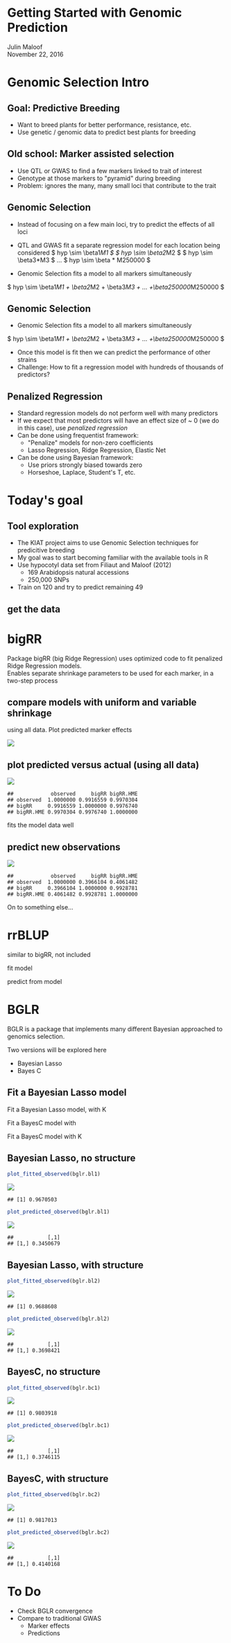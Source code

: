 # Getting Started with Genomic Prediction
Julin Maloof  
November 22, 2016  





# Genomic Selection Intro

## Goal: Predictive Breeding
<!-- .slide: style="text-align: left;"> --> 

* Want to breed plants for better performance, resistance, etc.
* Use genetic / genomic data to predict best plants for breeding

## Old school: Marker assisted selection

* Use QTL or GWAS to find a few markers linked to trait of interest
* Genotype at those markers to "pyramid" during breeding
* Problem: ignores the many, many small loci that contribute to the trait

## Genomic Selection

* Instead of focusing on a few main loci, try to predict the effects of all loci
* QTL and GWAS fit a separate regression model for each location being considered
$ hyp \sim \beta1*M1 $
$ hyp \sim \beta2*M2 $
$ hyp \sim \beta3*M3 $
...
$ hyp \sim  \beta * M250000 $

* Genomic Selection fits a model to all markers simultaneously

$ hyp \sim \beta1*M1 + \beta2*M2 + \beta3*M3 + ... +\beta250000*M250000 $

## Genomic Selection

* Genomic Selection fits a model to all markers simultaneously

$ hyp \sim \beta1*M1 + \beta2*M2 + \beta3*M3 + ... +\beta250000*M250000 $

* Once this model is fit then we can predict the performance of other strains
* Challenge: How to fit a regression model with hundreds of thousands of predictors?

## Penalized Regression

* Standard regression models do not perform well with many predictors
* If we expect that most predictors will have an effect size of ~ 0 (we do in this case), use _penalized regression_
* Can be done using frequentist framework:
  * "Penalize" models for non-zero coefficients
  * Lasso Regression, Ridge Regression, Elastic Net
* Can be done using Bayesian framework:
  * Use priors strongly biased towards zero
  * Horseshoe, Laplace, Student's T, etc.
  
# Today's goal

## Tool exploration

* The KIAT project aims to use Genomic Selection techniques for predicitive breeding
* My goal was to start becoming familiar with the available tools in R
* Use hypocotyl data set from Filiaut and Maloof (2012)
    * 169 Arabidopsis natural accessions
    * 250,000 SNPs
* Train on 120 and try to predict remaining 49
                              
## get the data




# bigRR

Package bigRR (big Ridge Regression) uses optimized code to fit penalized Ridge Regression models.  
Enables separate shrinkage parameters to be used for each marker, in a two-step process



## compare models with uniform and variable shrinkage

using all data.  Plot predicted marker effects



![](Genome_Prediction_files/figure-revealjs/unnamed-chunk-5-1.png)

## plot predicted versus actual (using all data)

![](Genome_Prediction_files/figure-revealjs/unnamed-chunk-6-1.png)

```
##            observed     bigRR bigRR.HME
## observed  1.0000000 0.9916559 0.9970304
## bigRR     0.9916559 1.0000000 0.9976740
## bigRR.HME 0.9970304 0.9976740 1.0000000
```
fits the model data well

## predict new observations



![](Genome_Prediction_files/figure-revealjs/unnamed-chunk-8-1.png)

```
##            observed     bigRR bigRR.HME
## observed  1.0000000 0.3966104 0.4061482
## bigRR     0.3966104 1.0000000 0.9928781
## bigRR.HME 0.4061482 0.9928781 1.0000000
```

On to something else...

# rrBLUP

similar to bigRR, not included



fit model


predict from model


# BGLR

BGLR is a package that implements many different Bayesian approached to genomics selection.

Two versions will be explored here
* Bayesian Lasso
* Bayes C

## Fit a Bayesian Lasso model



Fit a Bayesian Lasso model, with K



Fit a BayesC model with



Fit a BayesC model with K






## Bayesian Lasso, no structure


```r
plot_fitted_observed(bglr.bl1)
```

![](Genome_Prediction_files/figure-revealjs/unnamed-chunk-17-1.png)

```
## [1] 0.9670503
```

```r
plot_predicted_observed(bglr.bl1)
```

![](Genome_Prediction_files/figure-revealjs/unnamed-chunk-17-2.png)

```
##           [,1]
## [1,] 0.3450679
```

## Bayesian Lasso, with structure


```r
plot_fitted_observed(bglr.bl2)
```

![](Genome_Prediction_files/figure-revealjs/unnamed-chunk-18-1.png)

```
## [1] 0.9688608
```

```r
plot_predicted_observed(bglr.bl2)
```

![](Genome_Prediction_files/figure-revealjs/unnamed-chunk-18-2.png)

```
##           [,1]
## [1,] 0.3698421
```

## BayesC, no structure


```r
plot_fitted_observed(bglr.bc1)
```

![](Genome_Prediction_files/figure-revealjs/unnamed-chunk-19-1.png)

```
## [1] 0.9803918
```

```r
plot_predicted_observed(bglr.bc1)
```

![](Genome_Prediction_files/figure-revealjs/unnamed-chunk-19-2.png)

```
##           [,1]
## [1,] 0.3746115
```

## BayesC, with structure


```r
plot_fitted_observed(bglr.bc2)
```

![](Genome_Prediction_files/figure-revealjs/unnamed-chunk-20-1.png)

```
## [1] 0.9817013
```

```r
plot_predicted_observed(bglr.bc2)
```

![](Genome_Prediction_files/figure-revealjs/unnamed-chunk-20-2.png)

```
##           [,1]
## [1,] 0.4140168
```




# To Do

* Check BGLR convergence
* Compare to traditional GWAS
    * Marker effects
    * Predictions
